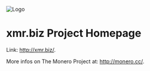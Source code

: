 ![Logo](http://monero.cc/wordpress/wp-content/uploads/2014/04/logo3.jpg)

xmr.biz Project Homepage
==
Link: http://xmr.biz/.

More infos on The Monero Project at: http://monero.cc/.
